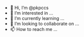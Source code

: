 - 👋 Hi, I’m @pkpccs
- 👀 I’m interested in ...
- 🌱 I’m currently learning ...
- 💞️ I’m looking to collaborate on ...
- 📫 How to reach me ...

<!---
pkpccs/pkpccs is a ✨ special ✨ repository because its `README.md` (this file) appears on your GitHub profile.
You can click the Preview link to take a look at your changes.
--->
